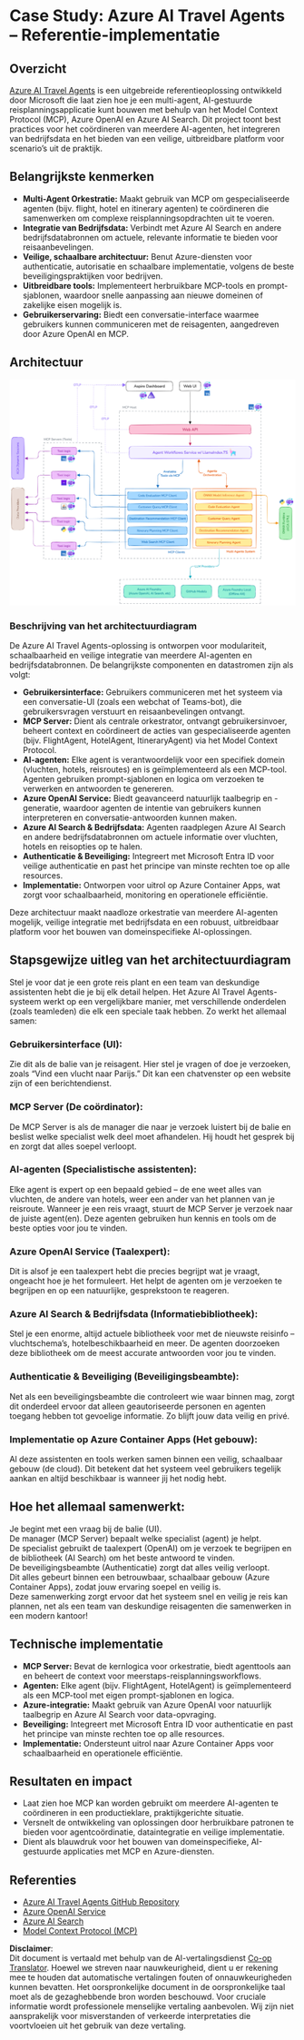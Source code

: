 <!--
CO_OP_TRANSLATOR_METADATA:
{
  "original_hash": "4d3415b9d2bf58bc69be07f945a69e07",
  "translation_date": "2025-06-13T21:49:55+00:00",
  "source_file": "09-CaseStudy/travelagentsample.md",
  "language_code": "nl"
}
-->
# Case Study: Azure AI Travel Agents – Referentie-implementatie

## Overzicht

[Azure AI Travel Agents](https://github.com/Azure-Samples/azure-ai-travel-agents) is een uitgebreide referentieoplossing ontwikkeld door Microsoft die laat zien hoe je een multi-agent, AI-gestuurde reisplanningsapplicatie kunt bouwen met behulp van het Model Context Protocol (MCP), Azure OpenAI en Azure AI Search. Dit project toont best practices voor het coördineren van meerdere AI-agenten, het integreren van bedrijfsdata en het bieden van een veilige, uitbreidbare platform voor scenario’s uit de praktijk.

## Belangrijkste kenmerken
- **Multi-Agent Orkestratie:** Maakt gebruik van MCP om gespecialiseerde agenten (bijv. flight, hotel en itinerary agenten) te coördineren die samenwerken om complexe reisplanningsopdrachten uit te voeren.
- **Integratie van Bedrijfsdata:** Verbindt met Azure AI Search en andere bedrijfsdatabronnen om actuele, relevante informatie te bieden voor reisaanbevelingen.
- **Veilige, schaalbare architectuur:** Benut Azure-diensten voor authenticatie, autorisatie en schaalbare implementatie, volgens de beste beveiligingspraktijken voor bedrijven.
- **Uitbreidbare tools:** Implementeert herbruikbare MCP-tools en prompt-sjablonen, waardoor snelle aanpassing aan nieuwe domeinen of zakelijke eisen mogelijk is.
- **Gebruikerservaring:** Biedt een conversatie-interface waarmee gebruikers kunnen communiceren met de reisagenten, aangedreven door Azure OpenAI en MCP.

## Architectuur
![Architectuur](https://raw.githubusercontent.com/Azure-Samples/azure-ai-travel-agents/main/docs/ai-travel-agents-architecture-diagram.png)

### Beschrijving van het architectuurdiagram

De Azure AI Travel Agents-oplossing is ontworpen voor modulariteit, schaalbaarheid en veilige integratie van meerdere AI-agenten en bedrijfsdatabronnen. De belangrijkste componenten en datastromen zijn als volgt:

- **Gebruikersinterface:** Gebruikers communiceren met het systeem via een conversatie-UI (zoals een webchat of Teams-bot), die gebruikersvragen verstuurt en reisaanbevelingen ontvangt.
- **MCP Server:** Dient als centrale orkestrator, ontvangt gebruikersinvoer, beheert context en coördineert de acties van gespecialiseerde agenten (bijv. FlightAgent, HotelAgent, ItineraryAgent) via het Model Context Protocol.
- **AI-agenten:** Elke agent is verantwoordelijk voor een specifiek domein (vluchten, hotels, reisroutes) en is geïmplementeerd als een MCP-tool. Agenten gebruiken prompt-sjablonen en logica om verzoeken te verwerken en antwoorden te genereren.
- **Azure OpenAI Service:** Biedt geavanceerd natuurlijk taalbegrip en -generatie, waardoor agenten de intentie van gebruikers kunnen interpreteren en conversatie-antwoorden kunnen maken.
- **Azure AI Search & Bedrijfsdata:** Agenten raadplegen Azure AI Search en andere bedrijfsdatabronnen om actuele informatie over vluchten, hotels en reisopties op te halen.
- **Authenticatie & Beveiliging:** Integreert met Microsoft Entra ID voor veilige authenticatie en past het principe van minste rechten toe op alle resources.
- **Implementatie:** Ontworpen voor uitrol op Azure Container Apps, wat zorgt voor schaalbaarheid, monitoring en operationele efficiëntie.

Deze architectuur maakt naadloze orkestratie van meerdere AI-agenten mogelijk, veilige integratie met bedrijfsdata en een robuust, uitbreidbaar platform voor het bouwen van domeinspecifieke AI-oplossingen.

## Stapsgewijze uitleg van het architectuurdiagram
Stel je voor dat je een grote reis plant en een team van deskundige assistenten hebt die je bij elk detail helpen. Het Azure AI Travel Agents-systeem werkt op een vergelijkbare manier, met verschillende onderdelen (zoals teamleden) die elk een speciale taak hebben. Zo werkt het allemaal samen:

### Gebruikersinterface (UI):
Zie dit als de balie van je reisagent. Hier stel je vragen of doe je verzoeken, zoals “Vind een vlucht naar Parijs.” Dit kan een chatvenster op een website zijn of een berichtendienst.

### MCP Server (De coördinator):
De MCP Server is als de manager die naar je verzoek luistert bij de balie en beslist welke specialist welk deel moet afhandelen. Hij houdt het gesprek bij en zorgt dat alles soepel verloopt.

### AI-agenten (Specialistische assistenten):
Elke agent is expert op een bepaald gebied – de ene weet alles van vluchten, de andere van hotels, weer een ander van het plannen van je reisroute. Wanneer je een reis vraagt, stuurt de MCP Server je verzoek naar de juiste agent(en). Deze agenten gebruiken hun kennis en tools om de beste opties voor jou te vinden.

### Azure OpenAI Service (Taalexpert):
Dit is alsof je een taalexpert hebt die precies begrijpt wat je vraagt, ongeacht hoe je het formuleert. Het helpt de agenten om je verzoeken te begrijpen en op een natuurlijke, gesprekstoon te reageren.

### Azure AI Search & Bedrijfsdata (Informatiebibliotheek):
Stel je een enorme, altijd actuele bibliotheek voor met de nieuwste reisinfo – vluchtschema’s, hotelbeschikbaarheid en meer. De agenten doorzoeken deze bibliotheek om de meest accurate antwoorden voor jou te vinden.

### Authenticatie & Beveiliging (Beveiligingsbeambte):
Net als een beveiligingsbeambte die controleert wie waar binnen mag, zorgt dit onderdeel ervoor dat alleen geautoriseerde personen en agenten toegang hebben tot gevoelige informatie. Zo blijft jouw data veilig en privé.

### Implementatie op Azure Container Apps (Het gebouw):
Al deze assistenten en tools werken samen binnen een veilig, schaalbaar gebouw (de cloud). Dit betekent dat het systeem veel gebruikers tegelijk aankan en altijd beschikbaar is wanneer jij het nodig hebt.

## Hoe het allemaal samenwerkt:

Je begint met een vraag bij de balie (UI).  
De manager (MCP Server) bepaalt welke specialist (agent) je helpt.  
De specialist gebruikt de taalexpert (OpenAI) om je verzoek te begrijpen en de bibliotheek (AI Search) om het beste antwoord te vinden.  
De beveiligingsbeambte (Authenticatie) zorgt dat alles veilig verloopt.  
Dit alles gebeurt binnen een betrouwbaar, schaalbaar gebouw (Azure Container Apps), zodat jouw ervaring soepel en veilig is.  
Deze samenwerking zorgt ervoor dat het systeem snel en veilig je reis kan plannen, net als een team van deskundige reisagenten die samenwerken in een modern kantoor!

## Technische implementatie
- **MCP Server:** Bevat de kernlogica voor orkestratie, biedt agenttools aan en beheert de context voor meerstaps-reisplanningsworkflows.
- **Agenten:** Elke agent (bijv. FlightAgent, HotelAgent) is geïmplementeerd als een MCP-tool met eigen prompt-sjablonen en logica.
- **Azure-integratie:** Maakt gebruik van Azure OpenAI voor natuurlijk taalbegrip en Azure AI Search voor data-opvraging.
- **Beveiliging:** Integreert met Microsoft Entra ID voor authenticatie en past het principe van minste rechten toe op alle resources.
- **Implementatie:** Ondersteunt uitrol naar Azure Container Apps voor schaalbaarheid en operationele efficiëntie.

## Resultaten en impact
- Laat zien hoe MCP kan worden gebruikt om meerdere AI-agenten te coördineren in een productieklare, praktijkgerichte situatie.
- Versnelt de ontwikkeling van oplossingen door herbruikbare patronen te bieden voor agentcoördinatie, dataintegratie en veilige implementatie.
- Dient als blauwdruk voor het bouwen van domeinspecifieke, AI-gestuurde applicaties met MCP en Azure-diensten.

## Referenties
- [Azure AI Travel Agents GitHub Repository](https://github.com/Azure-Samples/azure-ai-travel-agents)
- [Azure OpenAI Service](https://azure.microsoft.com/en-us/products/ai-services/openai-service/)
- [Azure AI Search](https://azure.microsoft.com/en-us/products/ai-services/ai-search/)
- [Model Context Protocol (MCP)](https://modelcontextprotocol.io/)

**Disclaimer**:  
Dit document is vertaald met behulp van de AI-vertalingsdienst [Co-op Translator](https://github.com/Azure/co-op-translator). Hoewel we streven naar nauwkeurigheid, dient u er rekening mee te houden dat automatische vertalingen fouten of onnauwkeurigheden kunnen bevatten. Het oorspronkelijke document in de oorspronkelijke taal moet als de gezaghebbende bron worden beschouwd. Voor cruciale informatie wordt professionele menselijke vertaling aanbevolen. Wij zijn niet aansprakelijk voor misverstanden of verkeerde interpretaties die voortvloeien uit het gebruik van deze vertaling.